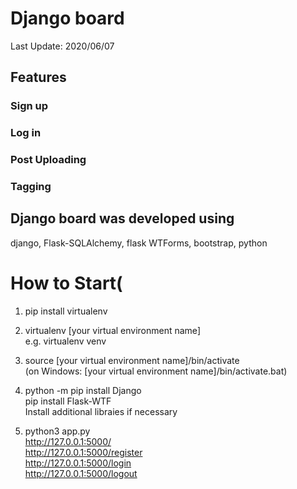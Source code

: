 <h1>Django board</h1>
Last Update: 2020/06/07

## Features
### Sign up 
### Log in 
### Post Uploading 
### Tagging

## Django board was developed using 
django, Flask-SQLAlchemy, flask WTForms, bootstrap, python

# How to Start(
1. pip install virtualenv

2. virtualenv [your virtual environment name] <br>
e.g. virtualenv venv

3. source [your virtual environment name]/bin/activate <br>
(on Windows: [your virtual environment name]/bin/activate.bat)

4. python -m pip install Django <br>
pip install Flask-WTF <br>
Install additional libraies if necessary <br>

5. python3 app.py <br>
http://127.0.0.1:5000/ <br>
http://127.0.0.1:5000/register <br>
http://127.0.0.1:5000/login <br>
http://127.0.0.1:5000/logout <br>
